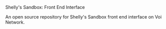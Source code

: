 Shelly's Sandbox: Front End Interface

An open source repository for Shelly's Sandbox front end interface on Voi Network.
